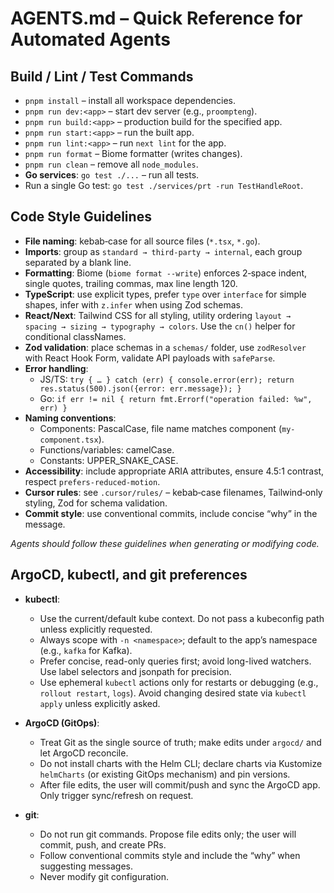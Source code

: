 # AGENTS.md – Quick Reference for Automated Agents

## Build / Lint / Test Commands

- `pnpm install` – install all workspace dependencies.
- `pnpm run dev:<app>` – start dev server (e.g., `proompteng`).
- `pnpm run build:<app>` – production build for the specified app.
- `pnpm run start:<app>` – run the built app.
- `pnpm run lint:<app>` – run `next lint` for the app.
- `pnpm run format` – Biome formatter (writes changes).
- `pnpm run clean` – remove all `node_modules`.
- **Go services**: `go test ./...` – run all tests.
- Run a single Go test: `go test ./services/prt -run TestHandleRoot`.

## Code Style Guidelines

- **File naming**: kebab‑case for all source files (`*.tsx`, `*.go`).
- **Imports**: group as `standard → third‑party → internal`, each group separated by a blank line.
- **Formatting**: Biome (`biome format --write`) enforces 2‑space indent, single quotes, trailing commas, max line length 120.
- **TypeScript**: use explicit types, prefer `type` over `interface` for simple shapes, infer with `z.infer` when using Zod schemas.
- **React/Next**: Tailwind CSS for all styling, utility ordering `layout → spacing → sizing → typography → colors`. Use the `cn()` helper for conditional classNames.
- **Zod validation**: place schemas in a `schemas/` folder, use `zodResolver` with React Hook Form, validate API payloads with `safeParse`.
- **Error handling**:
  - JS/TS: `try { … } catch (err) { console.error(err); return res.status(500).json({error: err.message}); }`
  - Go: `if err != nil { return fmt.Errorf("operation failed: %w", err) }`
- **Naming conventions**:
  - Components: PascalCase, file name matches component (`my-component.tsx`).
  - Functions/variables: camelCase.
  - Constants: UPPER_SNAKE_CASE.
- **Accessibility**: include appropriate ARIA attributes, ensure 4.5:1 contrast, respect `prefers-reduced-motion`.
- **Cursor rules**: see `.cursor/rules/` – kebab‑case filenames, Tailwind‑only styling, Zod for schema validation.
- **Commit style**: use conventional commits, include concise “why” in the message.

*Agents should follow these guidelines when generating or modifying code.*

## ArgoCD, kubectl, and git preferences

- **kubectl**:
  - Use the current/default kube context. Do not pass a kubeconfig path unless explicitly requested.
  - Always scope with `-n <namespace>`; default to the app’s namespace (e.g., `kafka` for Kafka).
  - Prefer concise, read-only queries first; avoid long-lived watchers. Use label selectors and jsonpath for precision.
  - Use ephemeral `kubectl` actions only for restarts or debugging (e.g., `rollout restart`, `logs`). Avoid changing desired state via `kubectl apply` unless explicitly asked.

- **ArgoCD (GitOps)**:
  - Treat Git as the single source of truth; make edits under `argocd/` and let ArgoCD reconcile.
  - Do not install charts with the Helm CLI; declare charts via Kustomize `helmCharts` (or existing GitOps mechanism) and pin versions.
  - After file edits, the user will commit/push and sync the ArgoCD app. Only trigger sync/refresh on request.

- **git**:
  - Do not run git commands. Propose file edits only; the user will commit, push, and create PRs.
  - Follow conventional commits style and include the “why” when suggesting messages.
  - Never modify git configuration.
